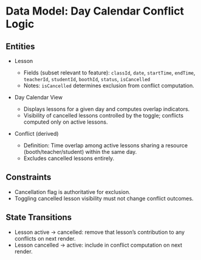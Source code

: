 # Data Model: Day Calendar Conflict Logic

## Entities
- Lesson
  - Fields (subset relevant to feature): `classId`, `date`, `startTime`, `endTime`, `teacherId`, `studentId`, `boothId`, `status`, `isCancelled`
  - Notes: `isCancelled` determines exclusion from conflict computation.

- Day Calendar View
  - Displays lessons for a given day and computes overlap indicators.
  - Visibility of cancelled lessons controlled by the toggle; conflicts computed only on active lessons.

- Conflict (derived)
  - Definition: Time overlap among active lessons sharing a resource (booth/teacher/student) within the same day.
  - Excludes cancelled lessons entirely.

## Constraints
- Cancellation flag is authoritative for exclusion.
- Toggling cancelled lesson visibility must not change conflict outcomes.

## State Transitions
- Lesson active → cancelled: remove that lesson’s contribution to any conflicts on next render.
- Lesson cancelled → active: include in conflict computation on next render.

